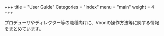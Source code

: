 +++
title = "User Guide"
Categories = "index"
menu = "main"
weight = 4
+++

プロデューサやディレクター等の職種向けに、Vironの操作方法等に関する情報をまとめています。
